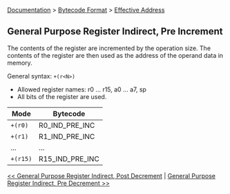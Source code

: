 [Documentation](../../README.md) > [Bytecode Format](../README.md) > [Effective Address](../EffectiveAddress.md)

## General Purpose Register Indirect, Pre Increment

The contents of the register are incremented by the operation size. The contents of the register are then used as the address of the operand data in memory.

General syntax: `+(r<N>)`

* Allowed register names: r0 ... r15, a0 ... a7, sp
* All bits of the register are used.

| Mode | Bytecode |
| - | - |
| `+(r0)` | R0_IND_PRE_INC |
| `+(r1)` | R1_IND_PRE_INC |
| ... | ... |
| `+(r15)` | R15_IND_PRE_INC |

[<< General Purpose Register Indirect, Post Decrement](./p_04.md) | [General Purpose Register Indirect, Pre Decrement >>](./p_06.md)
